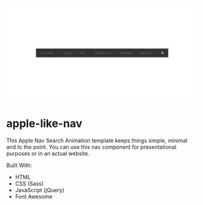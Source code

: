 ![apple like navbar](https://raw.githubusercontent.com/DC989/apple-like-nav/main/apple-like-nav--cut.png)


# apple-like-nav


This Apple Nav Search Animation template keeps things simple, minimal and to the point. You can use this nav component for presentational purposes or in an actual website.

Built With:
  * HTML
  * CSS (Sass)
  * JavaScript (jQuery)
  * Font Awesome
